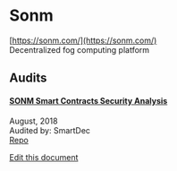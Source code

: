 
# Sonm
  
[https://sonm.com/](https://sonm.com/)<br>
Decentralized fog computing platform


## Audits



#### [SONM Smart Contracts Security Analysis](https://blog.smartdec.net/sonm-smart-contracts-security-analysis-f24e1da6b467)

August, 2018<br>
Audited by: SmartDec<br>
[Repo](https://github.com/sonm-io/core)
      

  





[Edit this document](https://github.com/ConsenSys/blockchainSecurityDB/blob/master/projects/sonm.json)